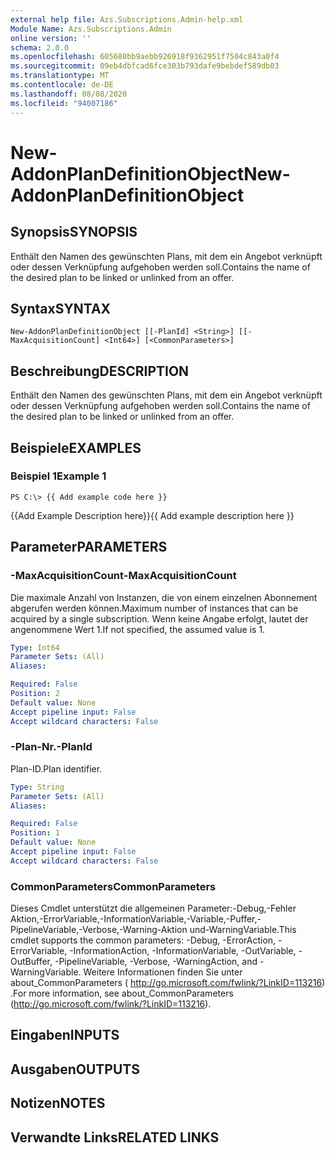 ```yaml
---
external help file: Azs.Subscriptions.Admin-help.xml
Module Name: Azs.Subscriptions.Admin
online version: ''
schema: 2.0.0
ms.openlocfilehash: 605680bb9aebb926918f9362951f7504c843a0f4
ms.sourcegitcommit: 09eb4dbfcad6fce303b793dafe9bebdef589db03
ms.translationtype: MT
ms.contentlocale: de-DE
ms.lasthandoff: 08/08/2020
ms.locfileid: "94007186"
---
```

# <span data-ttu-id="b5c2c-101">New-AddonPlanDefinitionObject</span><span class="sxs-lookup"><span data-stu-id="b5c2c-101">New-AddonPlanDefinitionObject</span></span>

## <span data-ttu-id="b5c2c-102">Synopsis</span><span class="sxs-lookup"><span data-stu-id="b5c2c-102">SYNOPSIS</span></span>
<span data-ttu-id="b5c2c-103">Enthält den Namen des gewünschten Plans, mit dem ein Angebot verknüpft oder dessen Verknüpfung aufgehoben werden soll.</span><span class="sxs-lookup"><span data-stu-id="b5c2c-103">Contains the name of the desired plan to be linked or unlinked from an offer.</span></span>

## <span data-ttu-id="b5c2c-104">Syntax</span><span class="sxs-lookup"><span data-stu-id="b5c2c-104">SYNTAX</span></span>

```
New-AddonPlanDefinitionObject [[-PlanId] <String>] [[-MaxAcquisitionCount] <Int64>] [<CommonParameters>]
```

## <span data-ttu-id="b5c2c-105">Beschreibung</span><span class="sxs-lookup"><span data-stu-id="b5c2c-105">DESCRIPTION</span></span>
<span data-ttu-id="b5c2c-106">Enthält den Namen des gewünschten Plans, mit dem ein Angebot verknüpft oder dessen Verknüpfung aufgehoben werden soll.</span><span class="sxs-lookup"><span data-stu-id="b5c2c-106">Contains the name of the desired plan to be linked or unlinked from an offer.</span></span>

## <span data-ttu-id="b5c2c-107">Beispiele</span><span class="sxs-lookup"><span data-stu-id="b5c2c-107">EXAMPLES</span></span>

### <span data-ttu-id="b5c2c-108">Beispiel 1</span><span class="sxs-lookup"><span data-stu-id="b5c2c-108">Example 1</span></span>
```
PS C:\> {{ Add example code here }}
```

<span data-ttu-id="b5c2c-109">{{Add Example Description here}}</span><span class="sxs-lookup"><span data-stu-id="b5c2c-109">{{ Add example description here }}</span></span>

## <span data-ttu-id="b5c2c-110">Parameter</span><span class="sxs-lookup"><span data-stu-id="b5c2c-110">PARAMETERS</span></span>

### <span data-ttu-id="b5c2c-111">-MaxAcquisitionCount</span><span class="sxs-lookup"><span data-stu-id="b5c2c-111">-MaxAcquisitionCount</span></span>
<span data-ttu-id="b5c2c-112">Die maximale Anzahl von Instanzen, die von einem einzelnen Abonnement abgerufen werden können.</span><span class="sxs-lookup"><span data-stu-id="b5c2c-112">Maximum number of instances that can be acquired by a single subscription.</span></span>
<span data-ttu-id="b5c2c-113">Wenn keine Angabe erfolgt, lautet der angenommene Wert 1.</span><span class="sxs-lookup"><span data-stu-id="b5c2c-113">If not specified, the assumed value is 1.</span></span>

```yaml
Type: Int64
Parameter Sets: (All)
Aliases: 

Required: False
Position: 2
Default value: None
Accept pipeline input: False
Accept wildcard characters: False
```

### <span data-ttu-id="b5c2c-114">-Plan-Nr.</span><span class="sxs-lookup"><span data-stu-id="b5c2c-114">-PlanId</span></span>
<span data-ttu-id="b5c2c-115">Plan-ID.</span><span class="sxs-lookup"><span data-stu-id="b5c2c-115">Plan identifier.</span></span>

```yaml
Type: String
Parameter Sets: (All)
Aliases: 

Required: False
Position: 1
Default value: None
Accept pipeline input: False
Accept wildcard characters: False
```

### <span data-ttu-id="b5c2c-116">CommonParameters</span><span class="sxs-lookup"><span data-stu-id="b5c2c-116">CommonParameters</span></span>
<span data-ttu-id="b5c2c-117">Dieses Cmdlet unterstützt die allgemeinen Parameter:-Debug,-Fehler Aktion,-ErrorVariable,-InformationVariable,-Variable,-Puffer,-PipelineVariable,-Verbose,-Warning-Aktion und-WarningVariable.</span><span class="sxs-lookup"><span data-stu-id="b5c2c-117">This cmdlet supports the common parameters: -Debug, -ErrorAction, -ErrorVariable, -InformationAction, -InformationVariable, -OutVariable, -OutBuffer, -PipelineVariable, -Verbose, -WarningAction, and -WarningVariable.</span></span> <span data-ttu-id="b5c2c-118">Weitere Informationen finden Sie unter about_CommonParameters ( http://go.microsoft.com/fwlink/?LinkID=113216) .</span><span class="sxs-lookup"><span data-stu-id="b5c2c-118">For more information, see about_CommonParameters (http://go.microsoft.com/fwlink/?LinkID=113216).</span></span>

## <span data-ttu-id="b5c2c-119">Eingaben</span><span class="sxs-lookup"><span data-stu-id="b5c2c-119">INPUTS</span></span>

## <span data-ttu-id="b5c2c-120">Ausgaben</span><span class="sxs-lookup"><span data-stu-id="b5c2c-120">OUTPUTS</span></span>

## <span data-ttu-id="b5c2c-121">Notizen</span><span class="sxs-lookup"><span data-stu-id="b5c2c-121">NOTES</span></span>

## <span data-ttu-id="b5c2c-122">Verwandte Links</span><span class="sxs-lookup"><span data-stu-id="b5c2c-122">RELATED LINKS</span></span>

